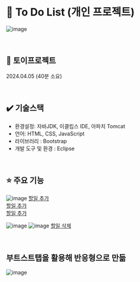 # 📜 To Do List (개인 프로젝트)
![image](https://github.com/WooRiGyeoRe/ToDoList/assets/144170214/f130742e-c8ce-4c7b-9f69-349a509c2e3c)

<br>

## 📅 토이프로젝트 
2024.04.05 (40분 소요)

<br>

## ✔️ 기술스택
- 환경설정:  자바JDK, 이클립스 IDE, 아파치 Tomcat
- 언어: HTML, CSS, JavaScript
- 라이브러리 : Bootstrap
- 개발 도구 및 환경 : Eclipse

<br>

## ⭐ 주요 기능
![image](https://github.com/WooRiGyeoRe/ToDoList/assets/144170214/cd6716ca-d1f0-496e-bd76-33487ee93f80)
<a href="https://github.com/WooRiGyeoRe/ToDoList/blob/04a8e94e64fa3d9f60c0ade89342338165b5a056/src/main/webapp/ch1/todoapp.html#L49C1-L50C83" target='_blank'> 할일 추가</a> <br>
<a href="https://github.com/WooRiGyeoRe/ToDoList/blob/04a8e94e64fa3d9f60c0ade89342338165b5a056/src/main/webapp/ch1/todoapp.html#L11C1-L21C44" target='_blank'> 할일 추가</a> <br>
<a href="https://github.com/WooRiGyeoRe/ToDoList/blob/04a8e94e64fa3d9f60c0ade89342338165b5a056/src/main/webapp/ch1/todoapp.html#L29C1-L38C16" target='_blank'> 할일 추가</a>

![image](https://github.com/WooRiGyeoRe/ToDoList/assets/144170214/260ec646-ca6f-4518-90d3-f54f5a1d4d32)
![image](https://github.com/WooRiGyeoRe/ToDoList/assets/144170214/c35efc71-c3bf-47c0-853a-9ae933721ce9)
<a href="https://github.com/WooRiGyeoRe/ToDoList/blob/04a8e94e64fa3d9f60c0ade89342338165b5a056/src/main/webapp/ch1/todoapp.html#L23C1-L27C28" target='_blank'> 할일 삭제</a>

<br>

## 부트스트탭을 활용해 반응형으로 만듦
![image](https://github.com/WooRiGyeoRe/ToDoList/assets/144170214/af78483c-3528-4979-bf65-55540f503ddd)


